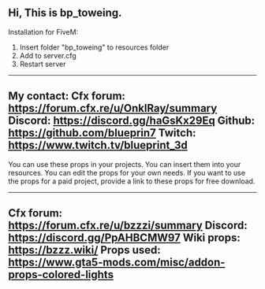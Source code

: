 Hi, 
This is bp_toweing. 
--------------------------------------------------
Installation for FiveM:
1) Insert folder "bp_toweing" to resources folder
2) Add to server.cfg
3) Restart server

--------------------------------------------------
My contact: 
Cfx forum:			 https://forum.cfx.re/u/OnklRay/summary
Discord:			 https://discord.gg/haGsKx29Eq
Github: 			 https://github.com/blueprin7
Twitch: 			 https://www.twitch.tv/blueprint_3d
------------------------------------------------
You can use these props in your projects. 
You can insert them into your resources.
You can edit the props for your own needs.
If  you want to use the props for a paid project, provide a link to these props for free download.

--------------------------------------------------
Cfx forum:			 https://forum.cfx.re/u/bzzzi/summary
Discord:			 https://discord.gg/PpAHBCMW97
Wiki props:			 https://bzzz.wiki/
Props used: 			 https://www.gta5-mods.com/misc/addon-props-colored-lights
------------------------------------------------
